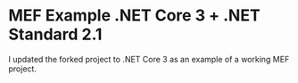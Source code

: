 # MEF Example .NET Core 3 + .NET Standard 2.1

I updated the forked project to .NET Core 3 as an example of a working MEF project.


